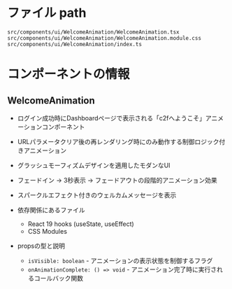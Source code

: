# ファイル path

```
src/components/ui/WelcomeAnimation/WelcomeAnimation.tsx
src/components/ui/WelcomeAnimation/WelcomeAnimation.module.css
src/components/ui/WelcomeAnimation/index.ts
```

# コンポーネントの情報

## WelcomeAnimation

- ログイン成功時にDashboardページで表示される「c2fへようこそ」アニメーションコンポーネント
- URLパラメータクリア後の再レンダリング時にのみ動作する制御ロジック付きアニメーション
- グラッシュモーフィズムデザインを適用したモダンなUI
- フェードイン → 3秒表示 → フェードアウトの段階的アニメーション効果
- スパークルエフェクト付きのウェルカムメッセージを表示

- 依存関係にあるファイル
  - React 19 hooks (useState, useEffect)
  - CSS Modules

- propsの型と説明
  - `isVisible: boolean` - アニメーションの表示状態を制御するフラグ
  - `onAnimationComplete: () => void` - アニメーション完了時に実行されるコールバック関数